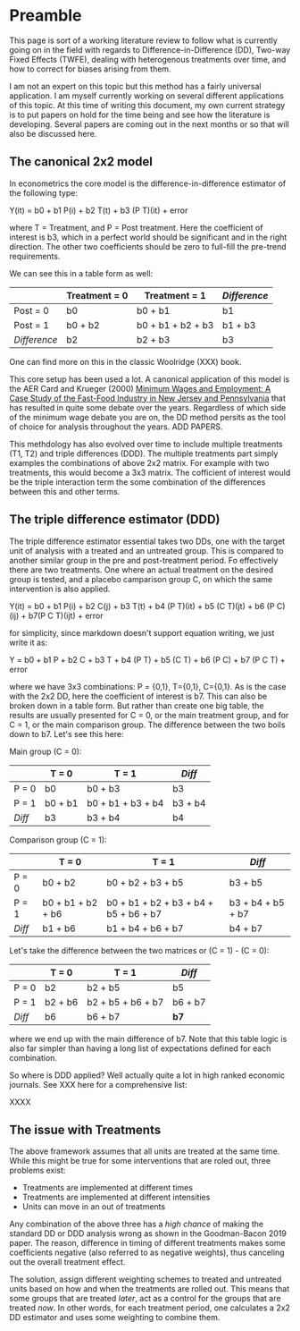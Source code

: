 # Preamble

This page is sort of a working literature review to follow what is currently going on in the field with regards to Difference-in-Difference (DD), Two-way Fixed Effects (TWFE), dealing with heterogenous treatments over time, and how to correct for biases arising from them.

I am not an expert on this topic but this method has a fairly universal application. I am myself currently working on several different applications of this topic. At this time of writing this document, my own current strategy is to put papers on hold for the time being and see how the literature is developing. Several papers are coming out in the next months or so that will also be discussed here.




## The canonical 2x2 model

In econometrics the core model is the difference-in-difference estimator of the following type:

Y(it) = b0 + b1 P(i) + b2 T(t) + b3 (P T)(it) + error

where T = Treatment, and P = Post treatment. Here the coefficient of interest is b3, which in a perfect world should be significant and in the right direction. The other two coefficients should be zero to full-fill the pre-trend requirements.

We can see this in a table form as well:

|          | Treatment = 0 | Treatment = 1 | *Difference*  | 
| -------- | ----- | ----- | -----   |
| Post = 0 |  b0   | b0 + b1    |  b1  |
| Post = 1 |  b0 + b2   |  b0 + b1 + b2 + b3  |  b1 + b3   |
| *Difference* | b2   |  b2 + b3  | b3   |

One can find more on this in the classic Woolridge (XXX) book.

This core setup has been used a lot. A canonical application of this model is the AER Card and Krueger (2000) [Minimum Wages and Employment: A Case Study of the Fast-Food Industry in New Jersey and Pennsylvania](https://davidcard.berkeley.edu/papers/njmin-aer.pdf) that has resulted in quite some debate over the years. Regardless of which side of the minimum wage debate you are on, the DD method persits as the tool of choice for analysis throughout the years.
ADD PAPERS.


This methdology has also evolved over time to include multiple treatments (T1, T2) and triple differences (DDD). The multiple treatments part simply examples the combinations of above 2x2 matrix. For example with two treatments, this would become a 3x3 matrix. The cofficient of interest would be the triple interaction term the some combination of the differences between this and other terms.


## The triple difference estimator (DDD)
The triple difference estimator essential takes two DDs, one with the target unit of analysis with a treated and an untreated group. This is compared to another similar group in the pre and post-treatment period. Fo effectively there are two treatments. One where an actual treatment on the desired group is tested, and a placebo camparison group C, on which the same intervention is also applied.

Y(it) = b0 + b1 P(i) + b2 C(j) + b3 T(t) + b4 (P T)(it) + b5 (C T)(jt) + b6 (P C)(ij) + b7(P C T)(ijt) + error

for simplicity, since markdown doesn't support equation writing, we just write it as:

Y = b0 + b1 P + b2 C + b3 T + b4 (P T) + b5 (C T) + b6 (P C) + b7 (P C T) + error

where we have 3x3 combinations: P = {0,1}, T={0,1}, C={0,1}. As is the case with the 2x2 DD, here the coefficient of interest is b7. This can also be broken down in a table form. But rather than create one big table, the results are usually presented for C = 0, or the main treatment group, and for C = 1, or the main comparison group. The difference between the two boils down to b7. Let's see this here:


Main group (C = 0):


|          | T = 0 | T = 1 | *Diff*  | 
| -------- | ----- | ----- | -----   |
| P = 0 |  b0   | b0 + b3    |  b3  |
| P = 1 |  b0 + b1   |  b0 + b1 + b3 + b4  |  b3 + b4   |
| *Diff* | b3   |  b3 + b4  | b4   |

Comparison group (C = 1):

|          | T = 0 | T = 1 | *Diff*  | 
| -------- | ----- | ----- | -----   |
| P = 0 |  b0 + b2   | b0 + b2 + b3 + b5    | b3 + b5  |
| P = 1 |  b0 + b1 + b2 + b6  |  b0 + b1 + b2 + b3 + b4 + b5 + b6 + b7  |  b3 + b4 + b5 + b7   |
| *Diff* | b1 + b6    |  b1 + b4 + b6 + b7  | b4 + b7   |


Let's take the difference between the two matrices or (C = 1) - (C = 0):


|          | T = 0 | T = 1 | *Diff*  | 
| -------- | ----- | ----- | -----   |
| P = 0 |  b2   | b2 + b5    | b5  |
| P = 1 |  b2 + b6  |  b2 + b5 + b6 + b7  |  b6 + b7   |
| *Diff* | b6    |  b6 + b7  | **b7**   |

where we end up with the main difference of b7. Note that this table logic is also far simpler than having a long list of expectations defined for each combination.

So where is DDD applied? Well actually quite a lot in high ranked economic journals. See XXX here for a comprehensive list:

XXXX



## The issue with Treatments

The above framework assumes that all units are treated at the same time. While this might be true for some interventions that are roled out, three problems exist:
- Treatments are implemented at different times
- Treatments are implemented at different intensities
- Units can move in an out of treatments

Any combination of the above three has a *high chance* of making the standard DD or DDD analysis wrong as shown in the Goodman-Bacon 2019 paper. The reason, difference in timing of different treatments makes some coefficients negative (also referred to as negative weights), thus canceling out the overall treatment effect.

The solution, assign different weighting schemes to treated and untreated units based on how and when the treatments are rolled out. This means that some groups that are treated *later*, act as a control for the groups that are treated *now*. In other words, for each treatment period, one calculates a 2x2 DD estimator and uses some weighting to combine them.





